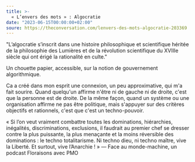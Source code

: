 ```yaml
---
title: >-
  « L’envers des mots » : Algocratie
date: "2023-06-15T00:00:00+02:00"
soure: https://theconversation.com/lenvers-des-mots-algocratie-203369
---
```


"L’algocratie s’inscrit dans une histoire philosophique et scientifique héritée de la philosophie des Lumières et de la révolution scientifique du XVIIIe siècle qui ont érigé la rationalité en culte."

Un chouette papier, accessible, sur la notion de gouvernement algorithmique. 

Ca a créé dans mon esprit une connexion, un peu approximative, qui m'a fait sourire. Quand quelqu'un affirme n'être ni de gauche ni de droite, c'est que la personne est de droite. De la même façon, quand un système ou une organisation affirme ne pas être politique, mais s'appuyer sur des critères objectifs et rationnels, c'est que c'est un techno-pouvoir. 

« Si l’on veut vraiment combattre toutes les dominations, hiérarchies, inégalités, discriminations, exclusions, il faudrait au premier chef se dresser contre la plus puissante, la plus menaçante et la moins réversible des dominations : le techno totalitarisme. Ni techno dieu, ni techno maître, vive la Liberté. Et surtout, vive l’Anarchie ! » — Face au monde-machine, un podcast Floraisons avec PMO